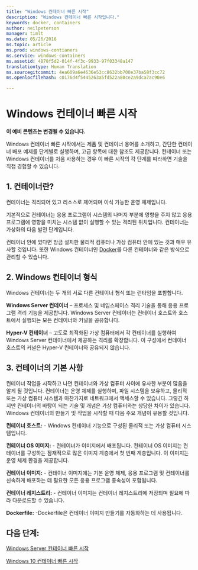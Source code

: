 ```yaml
---
title: "Windows 컨테이너 빠른 시작"
description: "Windows 컨테이너 빠른 시작입니다."
keywords: docker, containers
author: neilpeterson
manager: timlt
ms.date: 05/26/2016
ms.topic: article
ms.prod: windows-contianers
ms.service: windows-containers
ms.assetid: 4878f5d2-014f-4f3c-9933-97f03348a147
translationtype: Human Translation
ms.sourcegitcommit: 4ea609a6e4636e53cc8632bb700e37ba58f3cc72
ms.openlocfilehash: c0176d4f5445263a5fd522a80ce2a9dca7ac90e6

---
```


# Windows 컨테이너 빠른 시작

**이 예비 콘텐츠는 변경될 수 있습니다.** 

Windows 컨테이너 빠른 시작에서는 제품 및 컨테이너 용어를 소개하고, 간단한 컨테이너 배포 예제를 단계별로 실행하며, 고급 항목에 대한 참조도 제공합니다. 컨테이너 또는 Windows 컨테이너를 처음 사용하는 경우 이 빠른 시작의 각 단계를 따라하면 기술을 직접 경험할 수 있습니다.

## 1. 컨테이너란?

컨테이너는 격리되어 있고 리소스로 제어되며 이식 가능한 운영 체제입니다.

기본적으로 컨테이너는 응용 프로그램이 시스템의 나머지 부분에 영향을 주지 않고 응용 프로그램에 영향을 미치는 시스템 없이 실행할 수 있는 격리된 위치입니다. 컨테이너는 가상화의 다음 발전 단계입니다.

컨테이너 안에 있다면 방금 설치한 물리적 컴퓨터나 가상 컴퓨터 안에 있는 것과 매우 유사할 것입니다. 또한 Windows 컨테이너인 [Docker](https://www.docker.com/)를 다른 컨테이너와 같은 방식으로 관리할 수 있습니다.

## 2. Windows 컨테이너 형식

Windows 컨테이너는 두 개의 서로 다른 컨테이너 형식 또는 런타임을 포함합니다.

**Windows Server 컨테이너** – 프로세스 및 네임스페이스 격리 기술을 통해 응용 프로그램 격리 기능을 제공합니다. Windows Server 컨테이너는 컨테이너 호스트와 호스트에서 실행되는 모든 컨테이너와 커널을 공유합니다.

**Hyper-V 컨테이너** – 고도로 최적화된 가상 컴퓨터에서 각 컨테이너를 실행하여 Windows Server 컨테이너에서 제공하는 격리를 확장합니다. 이 구성에서 컨테이너 호스트의 커널은 Hyper-V 컨테이너와 공유되지 않습니다.

## 3. 컨테이너의 기본 사항

컨테이너 작업을 시작하고 나면 컨테이너와 가상 컴퓨터 사이에 유사한 부분이 많음을 알게 될 것입니다. 컨테이너는 운영 체제를 실행하며, 파일 시스템을 보유하고, 물리적 또는 가상 컴퓨터 시스템과 마찬가지로 네트워크에서 액세스할 수 있습니다. 그렇긴 하지만 컨테이너의 바탕이 되는 기술 및 개념은 가상 컴퓨터와는 상당한 차이가 있습니다. Windows 컨테이너의 만들기 및 작업을 시작할 때 다음 주요 개념이 유용할 것입니다.  

**컨테이너 호스트:** - Windows 컨테이너 기능으로 구성된 물리적 또는 가상 컴퓨터 시스템입니다.

**컨테이너 OS 이미지:** - 컨테이너가 이미지에서 배포됩니다. 컨테이너 OS 이미지는 컨테이너를 구성하는 잠재적으로 많은 이미지 계층에서 첫 번째 계층입니다. 이 이미지는 운영 체제 환경을 제공합니다.

**컨테이너 이미지:** - 컨테이너 이미지에는 기본 운영 체제, 응용 프로그램 및 컨테이너를 신속하게 배포하는 데 필요한 모든 응용 프로그램 종속성이 포함됩니다. 

**컨테이너 레지스트리:** - 컨테이너 이미지는 컨테이너 레지스트리에 저장되며 필요에 따라 다운로드할 수 있습니다. 

**Dockerfile:** -Dockerfile은 컨테이너 이미지 만들기를 자동화하는 데 사용됩니다.

## 다음 단계:

[Windows Server 컨테이너 빠른 시작](./quick_start_windows_server.md)  

[Windows 10 컨테이너 빠른 시작](./quick_start_windows_10.md)




<!--HONumber=Jun16_HO4-->


